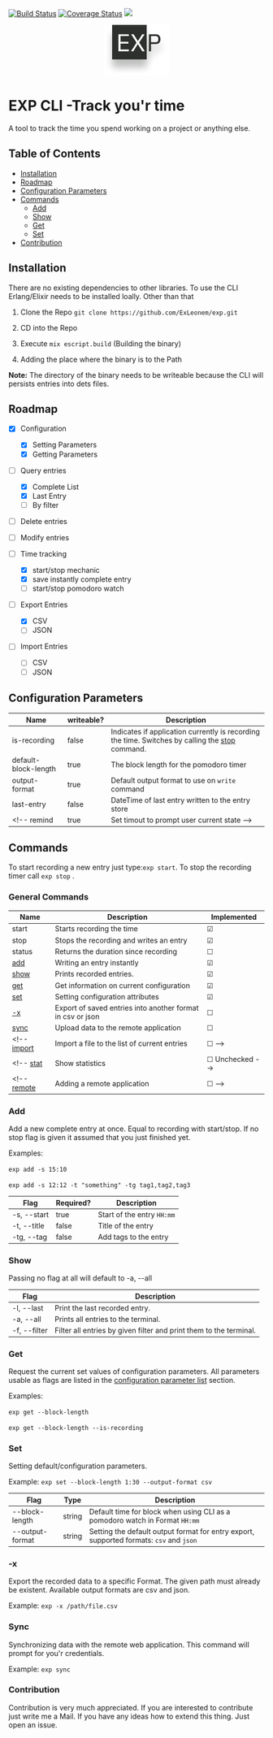 [![Build Status](https://travis-ci.org/ExLeonem/exp-cli.svg?branch=master)](https://travis-ci.org/ExLeonem/exp-cli)
[![Coverage Status](https://coveralls.io/repos/github/ExLeonem/exp-cli/badge.svg?branch=master)](https://coveralls.io/github/ExLeonem/exp-cli?branch=master)
![](https://img.shields.io/badge/elixir-1.9.1-blue)


<div style="text-align:center">
  <img src="./.favicon.png">
</div>


#  EXP CLI -Track you'r time
A tool to track the time you spend working on a project or anything else.


## Table of Contents
- [Installation](#Installation)
- [Roadmap](#Roadmap)
- [Configuration Parameters](#Configuration_Parameters)
- [Commands](#Commands)
  - [Add](#Add)
  - [Show](#Show)
  - [Get](#Get)
  - [Set](#Set)
- [Contribution](#Contribution)


## Installation
There are no existing dependencies to other libraries.
To use the CLI Erlang/Elixir needs to be installed loally. Other than that

1. Clone the Repo
`git clone https://github.com/ExLeonem/exp.git`

2. CD into the Repo
3. Execute `mix escript.build` (Building the binary)
4. Adding the place where the binary is to the Path


**Note:** The directory of the binary needs to be writeable because the CLI will persists entries into dets files.

<!-- If [available in Hex](https://hex.pm/docs/publish), the package can be installed
by adding `exp` to your list of dependencies in `mix.exs`:

```elixir
def deps do
  [
    {:exp, "~> 0.1.0"}
  ]
end
```
Documentation can be generated with [ExDoc](https://github.com/elixir-lang/ex_doc)
and published on [HexDocs](https://hexdocs.pm). Once published, the docs can
be found at [https://hexdocs.pm/exp](https://hexdocs.pm/exp). -->

## Roadmap
- [x] Configuration
  - [x] Setting Parameters
  - [x] Getting Parameters
- [ ] Query entries
  - [x] Complete List
  - [x] Last Entry
  - [ ] By filter
- [ ] Delete entries
- [ ] Modify entries
- [ ] Time tracking
  - [x] start/stop mechanic
  - [x] save instantly complete entry
  - [ ] start/stop pomodoro watch
- [ ] Export Entries
  - [x] CSV
  - [ ] JSON
  <!-- - [ ] logfmt? -->
- [ ] Import Entries
  - [ ] CSV
  - [ ] JSON
  <!-- - [ ] logfmt -->



## Configuration Parameters

Name          | writeable?  |  Description
---           | ---         | ---
is-recording          | false       | Indicates if application currently is recording the time. Switches by calling the [stop](#Commands) command.
default-block-length  | true        | The block length for the pomodoro timer
output-format         | true        | Default output format to use on `write` command
last-entry            | false       | DateTime of last entry written to the entry store
<!-- remind                | true        | Set timout to prompt user current state -->


## Commands

To start recording a new entry just type:`exp start`.
To stop the recording timer call `exp stop` .

### General Commands
Name                  | Description                                                      | Implemented 
---                   | ---                                                              | ---
start                 | Starts recording the time                                        | &#9745;
stop                  | Stops the recording and writes an entry                          | &#9745;
status                | Returns the duration since recording                             | &#9744;
[add](#Add)           | Writing an entry instantly                                       | &#9745; 
[show](#Show)         | Prints recorded entries.                                         | &#9745; <!--Checked-->
[get](#Get)           | Get information on current configuration                         | &#9745;
[set](#Set)           | Setting configuration attributes                                 | &#9745;
[-x](#-x)             | Export of saved entries into another format in csv or json       | &#9744;
[sync](#Sync)         | Upload data to the remote application                            | &#9744;
<!-- [import](#import)     | Import a file to the list of current entries                     | &#9744; -->
<!-- [stat](#Stat])  | Show statistics                                                  | &#9744; Unchecked -->
<!-- [remote](#Remote) | Adding a remote application                                    | &#9744; -->


<!-- ### Start

 Start to record time `exp start`
 Start a pomodoro timer `exp start -p`

Flag            | Description
---             | ---
--pomodoro, -p  | Starts a pomodoro timer -->



### Add
Add a new complete entry at once. Equal to recording with start/stop.
If no stop flag is given it assumed that you just finished yet.

Examples:

 `exp add -s 15:10 `

 `exp add -s 12:12 -t "something" -tg tag1,tag2,tag3`     

Flag            | Required? | Description
---             |---        | ---
-s, --start     | true      | Start of the entry `HH:mm` 
-t, --title     | false     | Title of the entry
-tg, --tag      | false     | Add tags to the entry 


### Show
Passing no flag at all will default to -a, --all

Flag          | Description
---           | ---
-l, --last    | Print the last recorded entry.
-a, --all     | Prints all entries to the terminal.
-f, --filter  | Filter all entries by given filter and print them to the terminal.


### Get
Request the current set values of configuration parameters. All parameters usable as flags are listed in the [configuration parameter list](#Configuration_Parameters) section.

Examples: 
  
  `exp get --block-length`

  `exp get --block-length --is-recording`

### Set
Setting default/configuration parameters.

Example: `exp set --block-length 1:30 --output-format csv`

Flag              | Type      |   Description
---               | ---       | ---
--block-length    | string    | Default time for block when using CLI as a pomodoro watch in Format `HH:mm`
--output-format   | string    | Setting the default output format for entry export, supported formats: `csv` and `json`


### -x
Export the recorded data to a specific Format.
The given path must already be existent. Available output formats are csv and json. 

Example: `exp -x /path/file.csv`


<!-- ### Import

Example: `exp -i /path/file.csv` -->


### Sync
Synchronizing data with the remote web application.
This command will prompt for you'r credentials.

Example: `exp sync`



### Contribution
Contribution is very much appreciated. If you are interested to contribute just write me a Mail.
If you have any ideas how to extend this thing. Just open an issue.

<!-- #### Project Structure -->



<!-- #### Donation -->
